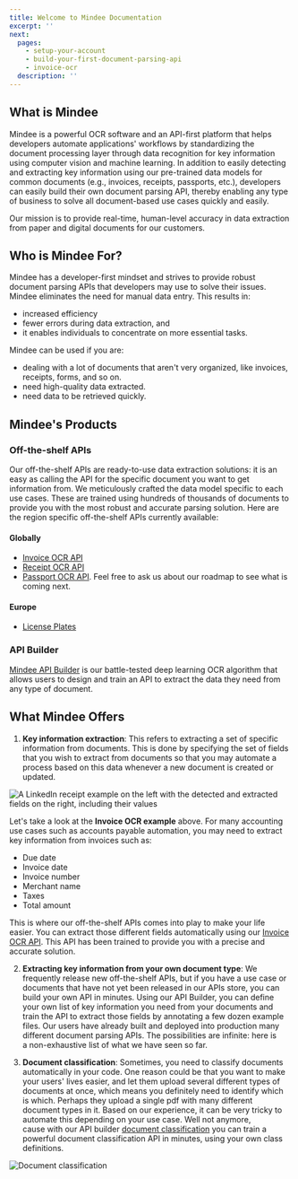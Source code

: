 ```yaml
---
title: Welcome to Mindee Documentation
excerpt: ''
next:
  pages:
    - setup-your-account
    - build-your-first-document-parsing-api
    - invoice-ocr
  description: ''
---
```


## What is Mindee
Mindee is a powerful OCR software and an API-first platform that helps developers automate applications' workflows by standardizing the document processing layer through data recognition for key information using computer vision and machine learning.
In addition to easily detecting and extracting key information using our pre-trained data models for common documents (e.g., invoices, receipts, passports, etc.), developers can easily build their own document parsing API, thereby enabling any type of business to solve all document-based use cases quickly and easily.

Our mission is to provide real-time, human-level accuracy in data extraction from paper and digital documents for our customers.

## Who is Mindee For?
Mindee has a developer-first mindset and strives to provide robust document parsing APIs that developers may use to solve their issues. Mindee eliminates the need for manual data entry. This results in:

- increased efficiency
- fewer errors during data extraction, and
- it enables individuals to concentrate on more essential tasks.

Mindee can be used if you are:

- dealing with a lot of documents that aren't very organized, like invoices, receipts, forms, and so on.
- need high-quality data extracted.
- need data to be retrieved quickly.

## Mindee's Products

### Off-the-shelf APIs
Our off-the-shelf APIs are ready-to-use data extraction solutions: it is an easy as calling the API for the specific document you want to get information from. We meticulously crafted the data model specific to each use cases. These are trained using hundreds of thousands of documents to provide you with the most robust and accurate parsing solution. Here are the region specific off-the-shelf APIs currently available:

#### Globally
- [Invoice OCR API](https://developers.mindee.com/docs/invoice-ocr)
- [Receipt OCR API](https://developers.mindee.com/docs/receipt-ocr)
- [Passport OCR API](https://developers.mindee.com/docs/passport-ocr). Feel free to ask us about our roadmap to see what is coming next.

#### Europe
- [License Plates](https://blog.mindee.com/extending-license-plate-extraction/)

 ### API Builder
[Mindee API Builder](https://mindee.com/lp/ocr-document-learning) is our battle-tested deep learning OCR algorithm that allows users to design and train an API to extract the data they need from any type of document.


## What Mindee Offers
1. **Key information extraction**: This refers to extracting a set of specific information from documents. This is done by specifying the set of fields that you wish to extract from documents so that you may automate a process based on this data whenever a new document is created or updated.

![A LinkedIn receipt example on the left with the detected and extracted fields on the right, including their values](https://files.readme.io/09f8748-invoice_article2_bis.jpeg "Invoice OCR API key information extraction")

Let's take a look at the **Invoice OCR example** above. For many accounting use cases such as accounts payable automation, you may need to extract key information from invoices such as:
 - Due date
 - Invoice date
 - Invoice number
 - Merchant name
 - Taxes
 - Total amount

This is where our off-the-shelf APIs comes into play to make your life easier. You can extract those different fields automatically using our [Invoice OCR API](https://developers.mindee.com/docs/invoice-ocr). This API has been trained to provide you with a precise and accurate solution. 

2. **Extracting key information from your own document type**: We frequently release new off-the-shelf APIs, but if you have a use case or documents that have not yet been released in our APIs store, you can build your own API in minutes. Using our API Builder, you can define your own list of key information you need from your documents and train the API to extract those fields by annotating a few dozen example files. Our users have already built and deployed into production many different document parsing APIs. The possibilities are infinite: here is a non-exhaustive list of what we have seen so far.

3. **Document classification**: Sometimes, you need to classify documents automatically in your code. One reason could be that you want to make your users' lives easier, and let them upload several different types of documents at once, which means you definitely need to identify which is which. Perhaps they upload a single pdf with many different document types in it. Based on our experience, it can be very tricky to automate this depending on your use case. Well not anymore, cause with our API builder [document classification](https://developers.mindee.com/docs/document-classification) you can train a powerful document classification API in minutes, using your own class definitions.

![Document classification](https://files.readme.io/c53e825-1.1.png "Document classification")
